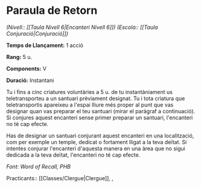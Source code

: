 # Paraula de Retorn

*(Nivell:: [[Taula Nivell 6|Encanteri Nivell 6]]) (Escola:: [[Taula Conjuració|Conjuració]])*

**Temps de Llançament:** 1 acció

**Rang:** 5 u.

**Components:** V

**Duració:** Instantani

Tu i fins a cinc criatures voluntàries a 5 u. de tu instantàniament us teletransporteu a un santuari prèviament designat. Tu i tota criatura que teletransportis apareixeu a l'espai lliure més proper al punt que vas designar quan vas preparar el teu santuari (mirar el paràgraf a continuació). Si conjures aquest encanteri sense primer preparar un santuari, l'encanteri no té cap efecte.

Has de designar un santuari conjurant aquest encanteri en una localització, com per exemple un temple, dedicat o fortament lligat a la teva deïtat. Si intentes conjurar l'encanteri d'aquesta manera en una àrea que no sigui dedicada a la teva deïtat, l'encanteri no té cap efecte.


*Font: Word of Recall, PHB*



Practicants:: [[Classes/Clergue|Clergue]], ,